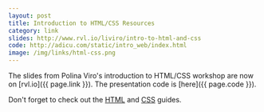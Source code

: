 ```yaml
---
layout: post
title: Introduction to HTML/CSS Resources
category: link
slides: http://www.rvl.io/liviro/intro-to-html-and-css
code: http://adicu.com/static/intro_web/index.html
image: /img/links/html-css.png
---
```


The slides from Polina Viro's introduction to HTML/CSS workshop are now on [rvl.io]({{ page.link }}). The presentation code is [here]({{ page.code }}).

Don't forget to check out the [HTML](http://overapi.com/html/) and [CSS](http://overapi.com/css/) guides.
